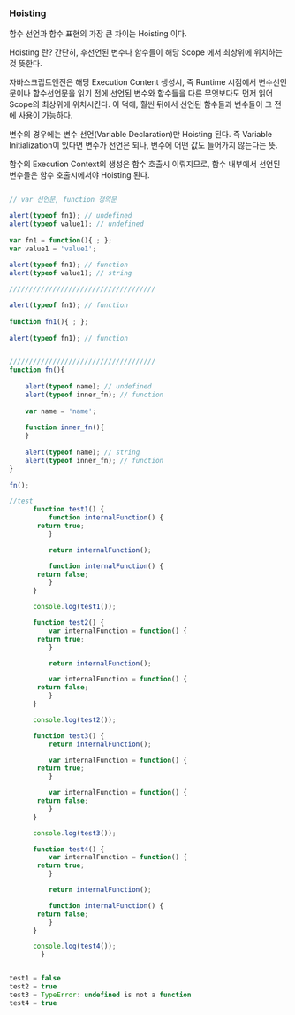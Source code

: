 
### Hoisting


함수 선언과 함수 표현의 가장 큰 차이는 Hoisting 이다.

Hoisting 란? 간단히, 후선언된 변수나 함수들이 해당 Scope 에서 최상위에 위치하는 것 뜻한다.

자바스크립트엔진은 해당 Execution Content 생성시, 즉 Runtime 시점에서 변수선언문이나 함수선언문을
읽기 전에 선언된 변수와 함수들을 다른 무엇보다도 먼저 읽어 Scope의 최상위에 위치시킨다.
이 덕에, 훨씬 뒤에서 선언된 함수들과 변수들이 그 전에 사용이 가능하다.


변수의 경우에는 변수 선언(Variable Declaration)만 Hoisting 된다.
즉 Variable Initialization이 있다면 변수가 선언은 되나, 변수에 어떤 값도 들어가지 않는다는 뜻.

함수의 Execution Context의 생성은 함수 호출시 이뤄지므로, 
함수 내부에서 선언된 변수들은 함수 호출시에서야 Hoisting 된다.

```javaScript

// var 선언문, function 정의문

alert(typeof fn1); // undefined
alert(typeof value1); // undefined
 
var fn1 = function(){ ; };
var value1 = 'value1';
 
alert(typeof fn1); // function
alert(typeof value1); // string

/////////////////////////////////////

alert(typeof fn1); // function
 
function fn1(){ ; };
 
alert(typeof fn1); // function


/////////////////////////////////////
function fn(){
   
    alert(typeof name); // undefined
    alert(typeof inner_fn); // function
 
    var name = 'name';
 
    function inner_fn(){
    }
 
    alert(typeof name); // string
    alert(typeof inner_fn); // function
}
 
fn();

```


```javascript
//test
      function test1() {
          function internalFunction() {
       return true;
          }

          return internalFunction();

          function internalFunction() {
       return false;
          }
      }

      console.log(test1());

      function test2() {
          var internalFunction = function() {
       return true;
          }

          return internalFunction();

          var internalFunction = function() {
       return false;
          }
      }

      console.log(test2());

      function test3() {
          return internalFunction();

          var internalFunction = function() {
       return true;
          }

          var internalFunction = function() {
       return false;
          }
      }

      console.log(test3());

      function test4() {
          var internalFunction = function() {
       return true;
          }

          return internalFunction();

          function internalFunction() {
       return false;
          }
      }

      console.log(test4());
        }


test1 = false
test2 = true
test3 = TypeError: undefined is not a function
test4 = true

```
